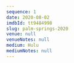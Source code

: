 ```yaml
---
sequence: 1
date: 2020-08-02
imdbId: tt9484998
slug: palm-springs-2020
venue: null
venueNotes: null
medium: Hulu
mediumNotes: null
---
```


